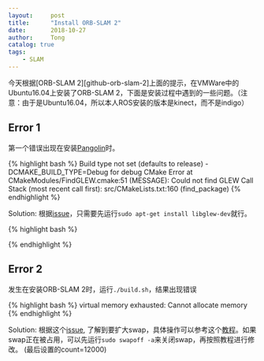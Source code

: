 ```yaml
---
layout:     post
title:      "Install ORB-SLAM 2"
date:       2018-10-27
author:     Tong
catalog: true
tags:
    - SLAM
---
```


今天根据[ORB-SLAM 2][github-orb-slam-2]上面的提示，在VMWare中的Ubuntu16.04上安装了ORB-SLAM 2，下面是安装过程中遇到的一些问题。（注意：由于是Ubuntu16.04，所以本人ROS安装的版本是kinect，而不是indigo）

## Error 1

第一个错误出现在安装[Pangolin][github-pangolin]时。

{% highlight bash %}
Build type not set (defaults to release)
-DCMAKE_BUILD_TYPE=Debug for debug
CMake Error at CMakeModules/FindGLEW.cmake:51 (MESSAGE):
  Could not find GLEW
Call Stack (most recent call first):
  src/CMakeLists.txt:160 (find_package)
{% endhighlight %}

Solution: 根据[issue][issue-glew]，只需要先运行`sudo apt-get install libglew-dev`就行。

{% highlight bash %}

{% endhighlight %}

## Error 2

发生在安装ORB-SLAM 2时，运行`./build.sh`，结果出现错误

{% highlight bash %}
virtual memory exhausted: Cannot allocate memory
{% endhighlight %}

Solution: 根据这个[issue][issue-swap], 了解到要扩大swap，具体操作可以参考这个[教程][create-swap]。如果swap正在被占用，可以先运行`sudo swapoff -a`来关闭swap，再按照教程进行修改。 (最后设置的count=12000)


[github-orb-slam]: https://github.com/raulmur/ORB_SLAM2
[github-pangolin]: https://github.com/stevenlovegrove/Pangolin
[issue-glew]: https://github.com/CPFL/Autoware/issues/578
[issue-swap]: https://github.com/Project-OSRM/osrm-backend/issues/1170
[create-swap]: https://digitizor.com/create-swap-file-ubuntu-linux/
